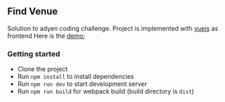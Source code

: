 ## Find Venue
Solution to adyen coding challenge.
Project is implemented with [vuejs](https://vuejs.org "vuejs' website") as frontend
Here is the [demo](https://find-venue.herokuapp.com "Adyen's coding challenge"); 

### Getting started
* Clone the project
* Run `npm install` to install dependencies
* Run `npm run dev` to start development server
* Run `npm run build` for webpack build (build directory is `dist`)


